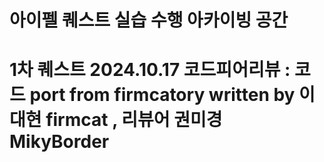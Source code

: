 # 아이펠 퀘스트 실습 수행 아카이빙 공간
# 1차 퀘스트 2024.10.17 코드피어리뷰 : 코드 port from firmcatory written by 이대현 firmcat , 리뷰어 권미경 MikyBorder 
